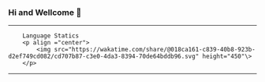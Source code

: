 <h3> Hi and Wellcome 👋 </h3>

<hr> 

        Language Statics
        <p align ="center">
            <img src="https://wakatime.com/share/@018ca161-c839-40b8-923b-d2ef749cd082/cd707b87-c3e0-4da3-8394-70de64bddb96.svg" height="450"\>
        </p>
        
<hr>
<!--
**pedx-ko/pedx-ko** is a ✨ _special_ ✨ repository because its `README.md` (this file) appears on your GitHub profile.

Here are some ideas to get you started:

- 🔭 I’m currently working on ...
- 🌱 I’m currently learning ...
- 👯 I’m looking to collaborate on ...
- 🤔 I’m looking for help with ...
- 💬 Ask me about ...
- 📫 How to reach me: ...
- 😄 Pronouns: ...
- ⚡ Fun fact: ...
-->
